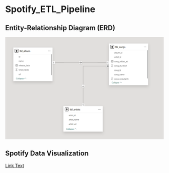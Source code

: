 # Spotify_ETL_Pipeline


## Entity-Relationship Diagram (ERD)
![ERD](ERD.png)


## Spotify Data Visualization
[Link Text](https://app.powerbi.com/groups/me/reports/1265a56b-262a-4c4c-b8c5-65aac374a9ae/368845f6591902b59518?experience=power-bi)
